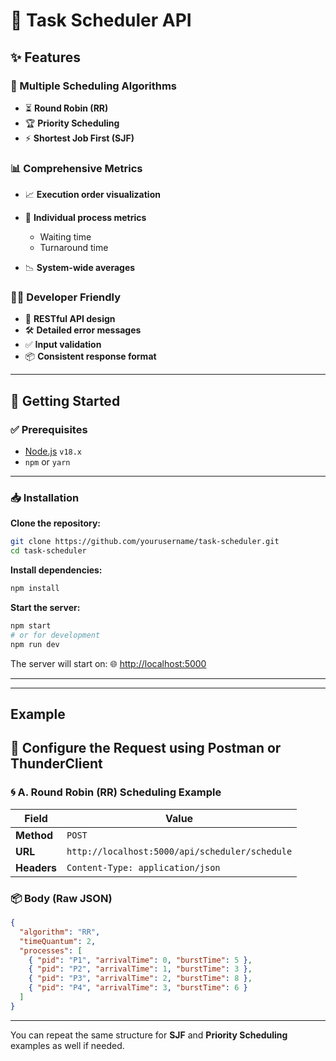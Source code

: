 # 🚀 Task Scheduler API

## ✨ Features

### 🧠 Multiple Scheduling Algorithms

* ⏳ **Round Robin (RR)**
* 🏆 **Priority Scheduling**
* ⚡ **Shortest Job First (SJF)**

### 📊 Comprehensive Metrics

* 📈 **Execution order visualization**
* 📌 **Individual process metrics**

  * Waiting time
  * Turnaround time
* 📉 **System-wide averages**

### 👨‍💻 Developer Friendly

* 🧩 **RESTful API design**
* 🛠️ **Detailed error messages**
* ✅ **Input validation**
* 📦 **Consistent response format**

---

## 🏁 Getting Started

### ✅ Prerequisites

* [Node.js](https://nodejs.org/) `v18.x`
* `npm` or `yarn`

---

### 📥 Installation

**Clone the repository:**

```bash
git clone https://github.com/yourusername/task-scheduler.git
cd task-scheduler
```

**Install dependencies:**

```bash
npm install
```

**Start the server:**

```bash
npm start
# or for development
npm run dev
```

The server will start on:
🌐 [http://localhost:5000](http://localhost:5000)

---

---
## Example
## 🔧 Configure the Request using Postman or ThunderClient

### 🌀 A. Round Robin (RR) Scheduling Example

| Field       | Value                                          |
| ----------- | ---------------------------------------------- |
| **Method**  | `POST`                                         |
| **URL**     | `http://localhost:5000/api/scheduler/schedule` |
| **Headers** | `Content-Type: application/json`               |

### 📦 Body (Raw JSON)

```json
{
  "algorithm": "RR",
  "timeQuantum": 2,
  "processes": [
    { "pid": "P1", "arrivalTime": 0, "burstTime": 5 },
    { "pid": "P2", "arrivalTime": 1, "burstTime": 3 },
    { "pid": "P3", "arrivalTime": 2, "burstTime": 8 },
    { "pid": "P4", "arrivalTime": 3, "burstTime": 6 }
  ]
}
```

---

You can repeat the same structure for **SJF** and **Priority Scheduling** examples as well if needed.

